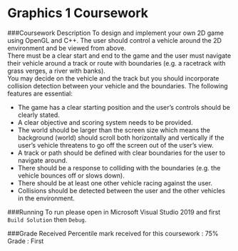 # Graphics 1 Coursework

###Coursework Description
To design and implement your own 2D game using OpenGL and C++. The user should control a vehicle around the 2D 
environment and be viewed from above. 
<br>There must be a clear start and end to the game and the user must navigate their vehicle around a track or route 
with boundaries (e.g. a racetrack with grass verges, a river with banks). 
<br>You may decide on the vehicle and the track but you should incorporate collision detection between your vehicle 
and the boundaries. 
The following features are essential: 
* The game has a clear starting position and the user’s controls should be clearly stated. 
* A clear objective and scoring system needs to be provided. 
* The world should be larger than the screen size which means the background (world) should scroll both horizontally 
and vertically if the user’s vehicle threatens to go off the screen out of the user’s view. 
* A track or path should be defined with clear boundaries for the user to navigate around.
* There should be a response to colliding with the boundaries (e.g. the vehicle bounces off or slows down). 
* There should be at least one other vehicle racing against the user.
* Collisions should be detected between the user and the other vehicles in the environment.

###Running
To run please open in Microsoft Visual Studio 2019 and first `Build Solution` then `Debug`.

###Grade Received
Percentile mark received for this coursework : 75% 
<br> Grade : First